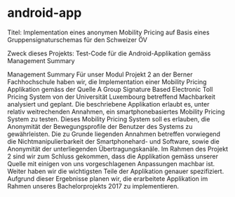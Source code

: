 ﻿# android-app

Titel:
Implementation eines anonymen Mobility Pricing auf Basis eines Gruppensignaturschemas für den Schweizer ÖV

Zweck dieses Projekts:
Test-Code für die Android-Applikation gemäss Management Summary

Management Summary
Für unser Modul Projekt 2 an der Berner Fachhochschule haben wir, die Implementation einer Mobility Pricing Applikation gemäss der Quelle A Group Signature Based Electronic Toll Pricing System von der Universität Luxembourg betreffend Machbarkeit analysiert und geplant.
Die beschriebene Applikation erlaubt es, unter relativ weitrechenden Annahmen, ein smartphonebasiertes Mobility Pricing System zu testen. Dieses Mobility Pricing System soll es erlauben, die Anonymität der Bewegungsprofile der Benutzer des Systems zu gewährleisten. Die zu Grunde liegenden Annahmen betreffen vorwiegend die Nichtmanipulierbarkeit der Smartphonehard- und Software, sowie die Anonymität der unterliegenden Übertragungskanäle. 
Im Rahmen des Projekt 2 sind wir zum Schluss gekommen, dass die Applikation gemäss unserer Quelle mit einigen von uns vorgeschlagenen Anpassungen machbar ist. Weiter haben wir die wichtigsten Teile der Applikation genauer spezifiziert.
Aufgrund dieser Ergebnisse planen wir, die erarbeitete Applikation im Rahmen unseres Bachelorprojekts 2017 zu implementieren.

